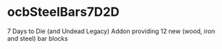 # ocbSteelBars7D2D
7 Days to Die (and Undead Legacy) Addon providing 12 new (wood, iron and steel) bar blocks
